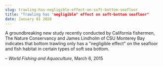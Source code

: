 ```yaml
---
slug: trawling-has-negligible-effect-on-soft-bottom-seafloor
title: "Trawling has "negligible" effect on soft-bottom seafloor"
date: January 01 2020
---
```


<p>A groundbreaking new study recently conducted by California fishermen, The Nature Conservancy and James Lindholm of CSU Monterey Bay indicates that bottom trawling only has a "negligible effect" on the seafloor and fish habitat in certain types of soft sea bottom.
</p><p>– <em>World Fishing  and Aquaculture</em>, March 6, 2015
</p>

